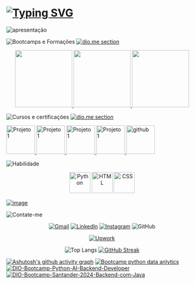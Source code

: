 #
# [![Typing SVG](https://readme-typing-svg.demolab.com?font=Electrolize&size=30&pause=1000&color=BE25F7&random=false&width=435&lines=Ol%C3%A1%2C+meu+nome+%C3%A9+Thamine+)](https://git.io/typing-svg)

<picture>
 <source media="(prefers-color-scheme: dark)" srcset="https://github.com/Thamine-sumaya/Thamine-sumaya/blob/main/srce/1.png?raw=true">
 <source media="(prefers-color-scheme: light)" srcset="https://github.com/Thamine-sumaya/Thamine-sumaya/blob/main/srce/2.png?raw=true">
 <img alt="apresentação" src="prefers-color-scheme">
</picture>




 ![Bootcamps e Formações](https://github.com/Thamine-sumaya/Thamine-sumaya/assets/160533319/b2317bf2-047c-4ef6-afbf-52277d4a53aa)
 [![dio.me section](https://github.com/Thamine-sumaya/Thamine-sumaya/assets/160533319/1c0e0b6c-8e56-42cd-95c1-45d77a302364)](https://www.dio.me/users/thaminesumaya)

 <div align="center">
<a href="https://github.com/Thamine-sumaya/DIO-Bootcamp-Python-Data-Analytics">
   <img src="https://hermes.dio.me/tracks/0136518c-68d6-4198-bdbe-6d982c3a1261.png" width="150" >
</a>
<a href="https://github.com/Thamine-sumaya/DIO-Bootcamp-Python-AI-Backend-Developer">
   <img src="https://hermes.dio.me/tracks/648ef080-6c4b-4e54-bf72-34f62030f350.png" width="150" >
</a>
  <a href="https://github.com/Thamine-sumaya/DIO-Bootcamp-Santander-2024-Backend-com-Java">
   <img src="https://hermes.dio.me/tracks/a039b34c-7aa8-4a3d-b765-07c8c837f67a.png" width="150" >
</a>
 </div>
 

![Cursos e certificações ](https://github.com/Thamine-sumaya/Thamine-sumaya/assets/160533319/3b49ae65-8f69-4c5d-b807-56bc38dcff05)
[![dio.me section](https://github.com/Thamine-sumaya/Thamine-sumaya/assets/160533319/1c0e0b6c-8e56-42cd-95c1-45d77a302364)](https://www.dio.me/users/thaminesumaya)

<a href="https://www.dio.me/certificate/WMQUPP1Y/share">
   <img src="https://hermes.dio.me/courses/badge/471f31f9-e88d-431a-ad16-f6c6fffac20d.png" alt="Projeto 1" width="75" >
</a>
<a href="https://www.dio.me/certificate/LNTCC1QK/share">
   <img src="https://github.com/Thamine-sumaya/DIO-Bootcamp-Python-AI-Backend-Developer/assets/160533319/d9d4552d-dcbb-49ca-bde6-696189563c8a" alt="Projeto 1" width="75" >
</a>

<a href="https://www.dio.me/certificate/FJSXTBGI/share">
   <img src="https://github.com/Thamine-sumaya/DIO-Bootcamp-Python-Data-Analytics/assets/160533319/b6be2c8c-3fb4-43c9-8198-d434b3684431" alt="Projeto 1" width="75" >
</a>
<a href="https://www.dio.me/certificate/NUIIDT4Z/share">
   <img src="https://github.com/Thamine-sumaya/DIO-Bootcamp-Python-AI-Backend-Developer/assets/160533319/841540d2-7ec3-4457-bc22-0bb44f7d92d4" alt="Projeto 1" width="75" >
</a>

<a href="https://www.dio.me/certificate/3ZOFSM7A/share">
   <img src="https://hermes.dio.me/courses/badge/406684a4-396d-4160-94b9-ead934e18564.png" alt="github" width="75" >
</a>


![Habilidade](https://github.com/Thamine-sumaya/Thamine-sumaya/assets/160533319/bbe2c885-1e8d-4d6f-869d-78acb6c6202d)
<div align="center">
 <a>
   <img src="https://github.com/Thamine-sumaya/Thamine-sumaya/assets/160533319/0e7e782e-091b-4181-a6de-cce0406dfb80" alt="Python" width="55" >
</a>
<a>
   <img src="https://github.com/Thamine-sumaya/Thamine-sumaya/assets/160533319/dbe754e8-563b-45f9-b7c2-a69591ecef3b" alt="HTML" width="55" >
</a>
<a>
   <img src="https://github.com/Thamine-sumaya/Thamine-sumaya/assets/160533319/233a7caf-b7b7-473a-b1df-95c73fc9d5ed" alt="CSS" width="55" >
</a>
 
</div>

[![image](https://github.com/Thamine-sumaya/Thamine-sumaya/assets/160533319/66039d6e-6acb-45ad-a5f7-9e90ca6a3fbb)](https://github.com/Thamine-sumaya/Thamine-sumaya/blob/main/srce/principais-habilidades.md)


![Contate-me](https://github.com/Thamine-sumaya/Thamine-sumaya/assets/160533319/b2119d6d-122b-488b-876d-9efdfddad7b0)
<div align="center">
 
[![Gmail](https://img.shields.io/badge/Gmail-000000?style=for-the-badge&logo=gmail&logoColor=white)](https://mail.google.com/mail/u/0/?fs=1&tf=cm&source=mailto&to=thaminesumaya@gmail.com)
[![LinkedIn](https://img.shields.io/badge/linkedin-000000.svg?style=for-the-badge&logo=linkedin&logoColor=white)](http://www.linkedin.com/in/thamine-sumaya-ormundo-machado-26036029b)
[![Instagram](https://img.shields.io/badge/-Instagram-000000?style=for-the-badge&logo=instagram&logoColor=white)](https://www.instagram.com/thaminesumaya?igsh=MW1rNHJnNXNhcDNxYQ==)
![GitHub](https://img.shields.io/badge/github-000000.svg?style=for-the-badge&logo=github&logoColor=white)
 
[![Upwork](https://img.shields.io/badge/UpWork-000000?style=for-the-badge&logo=Upwork&logoColor=white)](https://www.upwork.com/freelancers/~016a2f4c92c70c9cc2?mp_source=share)
</div>

<div align="center">
 
![Top Langs](https://github-readme-stats.vercel.app/api/top-langs/?username=Thamine-sumaya&layout=compact&bg_color=191825&border_color=865DFF&title_color=FFA3FD&text_color=FFE6E6)
[![GitHub Streak](https://streak-stats.demolab.com/?user=Thamine-sumaya&theme=bear&background=191825&border=865DFF&dates=FFE6E6)](https://git.io/streak-stats)
</div>

[![Ashutosh's github activity graph](https://github-readme-activity-graph.vercel.app/graph?username=Thamine-sumaya&theme=nightowl)](https://github.com/ashutosh00710/github-readme-activity-graph)
 [![Bootcamp python data anlytics](https://github-readme-stats.vercel.app/api/pin/?username=Thamine-sumaya&repo=DIO-Bootcamp-Python-Data-Analytics&border_color=865DFF&bg_color=191825&title_color=FFA3FD&text_color=FFE6E6&icon_color=D98C46)](https://github.com/Thamine-sumaya/DIO-Bootcamp-Python-Data-Analytics) 
  [![DIO-Bootcamp-Python-AI-Backend-Developer](https://github-readme-stats.vercel.app/api/pin/?username=Thamine-sumaya&repo=DIO-Bootcamp-Python-AI-Backend-Developer&border_color=865DFF&bg_color=191825&title_color=FFA3FD&text_color=FFE6E6&icon_color=AD00FF)](https://github.com/Thamine-sumaya/DIO-Bootcamp-Python-AI-Backend-Developer) 
  [![DIO-Bootcamp-Santander-2024-Backend-com-Java](https://github-readme-stats.vercel.app/api/pin/?username=Thamine-sumaya&repo=DIO-Bootcamp-Santander-2024-Backend-com-Java&border_color=865DFF&bg_color=191825&title_color=FFA3FD&text_color=FFE6E6&icon_color=EA1D25)](https://github.com/Thamine-sumaya/DIO-Bootcamp-Santander-2024-Backend-com-Java) 

